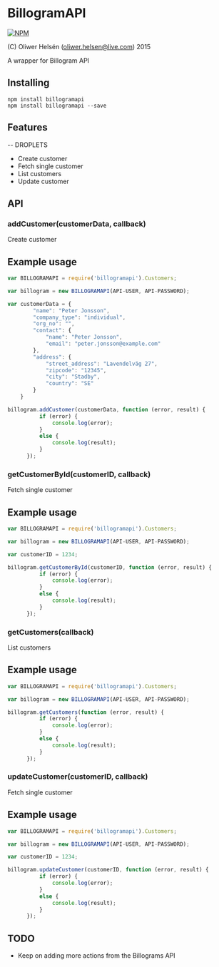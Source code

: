 BillogramAPI
=======

[![NPM](https://nodei.co/npm/billogramapi.png?downloads=true&stars=true)](https://nodei.co/npm/billogramapi/)

(C) Oliwer Helsén (oliwer.helsen@live.com) 2015

A wrapper for Billogram API


Installing
----------

```
npm install billogramapi
npm install billogramapi --save
```

Features
--------

-- DROPLETS
* Create customer
* Fetch single customer
* List customers
* Update customer

API
---

### addCustomer(customerData, callback)

Create customer

Example usage
-------------

```javascript
var BILLOGRAMAPI = require('billogramapi').Customers;

var billogram = new BILLOGRAMAPI(API-USER, API-PASSWORD);

var customerData = {
	    "name": "Peter Jonsson",
	    "company_type": "individual",
	    "org_no": "",
	    "contact": {
	        "name": "Peter Jonsson",
	        "email": "peter.jonsson@example.com"
	    },
	    "address": {
	        "street_address": "Lavendelväg 27",
	        "zipcode": "12345",
	        "city": "Stadby",
	        "country": "SE"
	    }
	}

billogram.addCustomer(customerData, function (error, result) {
          if (error) {
              console.log(error);
          }
          else {
              console.log(result);
          }
      });

```

### getCustomerById(customerID, callback)

Fetch single customer

Example usage
-------------

```javascript
var BILLOGRAMAPI = require('billogramapi').Customers;

var billogram = new BILLOGRAMAPI(API-USER, API-PASSWORD);

var customerID = 1234;

billogram.getCustomerById(customerID, function (error, result) {
          if (error) {
              console.log(error);
          }
          else {
              console.log(result);
          }
      });

```

### getCustomers(callback)

List customers

Example usage
-------------

```javascript
var BILLOGRAMAPI = require('billogramapi').Customers;

var billogram = new BILLOGRAMAPI(API-USER, API-PASSWORD);

billogram.getCustomers(function (error, result) {
          if (error) {
              console.log(error);
          }
          else {
              console.log(result);
          }
      });

```

### updateCustomer(customerID, callback)

Fetch single customer

Example usage
-------------

```javascript
var BILLOGRAMAPI = require('billogramapi').Customers;

var billogram = new BILLOGRAMAPI(API-USER, API-PASSWORD);

var customerID = 1234;

billogram.updateCustomer(customerID, function (error, result) {
          if (error) {
              console.log(error);
          }
          else {
              console.log(result);
          }
      });

```

TODO
----
* Keep on adding more actions from the Billograms API
